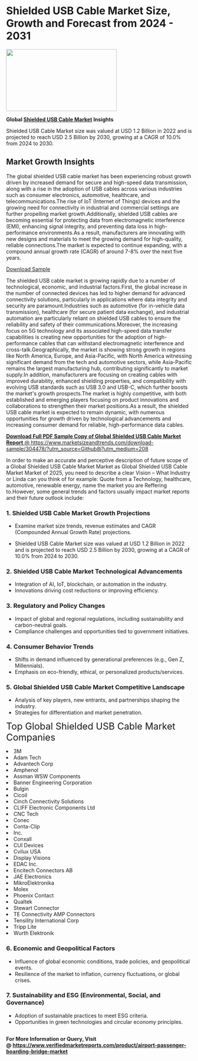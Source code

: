 <H1>Shielded USB Cable Market Size, Growth and Forecast from 2024 - 2031</H1><img class="aligncenter size-medium wp-image-584254" src="https://thirdeyenews.in/wp-content/uploads/2024/09/Global-Market-Research-300x168.jpeg" alt="" width="300" height="168" /><p><strong>Global&nbsp;<a href="https://www.marketsizeandtrends.com/download-sample/304478/?utm_source=Github8j?utm_medium=208">Shielded USB Cable Market</a> Insights</strong></p><p>Shielded USB Cable Market size was valued at USD 1.2 Billion in 2022 and is projected to reach USD 2.5 Billion by 2030, growing at a CAGR of 10.0% from 2024 to 2030.</p><p><h2>Market Growth Insights</h2> <p>The global shielded USB cable market has been experiencing robust growth driven by increased demand for secure and high-speed data transmission, along with a rise in the adoption of USB cables across various industries such as consumer electronics, automotive, healthcare, and telecommunications.The rise of IoT (Internet of Things) devices and the growing need for connectivity in industrial and commercial settings are further propelling market growth.Additionally, shielded USB cables are becoming essential for protecting data from electromagnetic interference (EMI), enhancing signal integrity, and preventing data loss in high-performance environments.As a result, manufacturers are innovating with new designs and materials to meet the growing demand for high-quality, reliable connections.The market is expected to continue expanding, with a compound annual growth rate (CAGR) of around 7-8% over the next five years.</p> <p><a href="#">Download Sample</a></p> <p>The shielded USB cable market is growing rapidly due to a number of technological, economic, and industrial factors.First, the global increase in the number of connected devices has led to higher demand for advanced connectivity solutions, particularly in applications where data integrity and security are paramount.Industries such as automotive (for in-vehicle data transmission), healthcare (for secure patient data exchange), and industrial automation are particularly reliant on shielded USB cables to ensure the reliability and safety of their communications.Moreover, the increasing focus on 5G technology and its associated high-speed data transfer capabilities is creating new opportunities for the adoption of high-performance cables that can withstand electromagnetic interference and cross-talk.Geographically, the market is showing strong growth in regions like North America, Europe, and Asia-Pacific, with North America witnessing significant demand from the tech and automotive sectors, while Asia-Pacific remains the largest manufacturing hub, contributing significantly to market supply.In addition, manufacturers are focusing on creating cables with improved durability, enhanced shielding properties, and compatibility with evolving USB standards such as USB 3.0 and USB-C, which further boosts the market's growth prospects.The market is highly competitive, with both established and emerging players focusing on product innovations and collaborations to strengthen their market positions.As a result, the shielded USB cable market is expected to remain dynamic, with numerous opportunities for growth driven by technological advancements and increasing consumer demand for reliable, high-performance data cables.</p> <p><a href="#"></p><p><span class=""><strong>Download Full PDF Sample Copy of Global Shielded USB Cable Market Report</strong> @ <a href="https://www.marketsizeandtrends.com/download-sample/304478/?utm_source=Github8j?utm_medium=208" target="_blank">https://www.marketsizeandtrends.com/download-sample/304478/?utm_source=Github8j?utm_medium=208</a></span></p><p>In order to make an accurate and perceptive description of future scope of a Global&nbsp;Shielded USB Cable Market Market as Global&nbsp;Shielded USB Cable Market Market of 2025, you need to describe a clear Vision &ndash; What Industry or Linda can you think of for example: Quote from a Technology, healthcare, automotive, renewable energy, name the market you are Reffering to.However, some general trends and factors usually impact market reports and their future outlook include:</p><h3>1.&nbsp;<strong>Shielded USB Cable Market Growth Projections</strong></h3><ul><li>Examine market size trends, revenue estimates and CAGR (Compounded Annual Growth Rate) projections.</li><li><p>Shielded USB Cable Market size was valued at USD 1.2 Billion in 2022 and is projected to reach USD 2.5 Billion by 2030, growing at a CAGR of 10.0% from 2024 to 2030.</p></li></ul><h3>2.&nbsp;<strong>Shielded USB Cable Market Technological Advancements</strong></h3><ul><li>Integration of AI, IoT, blockchain, or automation in the industry.</li><li>Innovations driving cost reductions or improving efficiency.</li></ul><h3>3.&nbsp;<strong>Regulatory and Policy Changes</strong></h3><ul><li>Impact of global and regional regulations, including sustainability and carbon-neutral goals.</li><li>Compliance challenges and opportunities tied to government initiatives.</li></ul><h3>4.&nbsp;<strong>Consumer Behavior Trends</strong></h3><ul><li>Shifts in demand influenced by generational preferences (e.g., Gen Z, Millennials).</li><li>Emphasis on eco-friendly, ethical, or personalized products/services.</li></ul><h3>5.&nbsp;<strong>Global Shielded USB Cable Market Competitive Landscape</strong></h3><ul><li>Analysis of key players, new entrants, and partnerships shaping the industry.</li><li>Strategies for differentiation and market penetration.</li></ul><p data-pm-slice="1 1 []"><span style="color: inherit; font-family: inherit; font-size: 25px;">Top Global Shielded USB Cable Market Companies</span></p><div class="" data-test-id=""><p><li>3M</li><li> Adam Tech</li><li> Advantech Corp</li><li> Amphenol</li><li> Assman WSW Components</li><li> Banner Engineering Corporation</li><li> Bulgin</li><li> Cicoil</li><li> Cinch Connectivity Solutions</li><li> CLIFF Electronic Components Ltd</li><li> CNC Tech</li><li> Conec</li><li> Conta-Clip</li><li> Inc.</li><li> Conxall</li><li> CUI Devices</li><li> Cvilux USA</li><li> Display Visions</li><li> EDAC Inc.</li><li> Encitech Connectors AB</li><li> JAE Electronics</li><li> MikroElektronika</li><li> Molex</li><li> Phoenix Contact</li><li> Qualtek</li><li> Stewart Connector</li><li> TE Connectivity AMP Connectors</li><li> Tensility International Corp</li><li> Tripp Lite</li><li> Wurth Elektronik</li></p></div><h3>6.&nbsp;<strong>Economic and Geopolitical Factors</strong></h3><ul><li>Influence of global economic conditions, trade policies, and geopolitical events.</li><li>Resilience of the market to inflation, currency fluctuations, or global crises.</li></ul><h3>7.&nbsp;<strong>Sustainability and ESG (Environmental, Social, and Governance)</strong></h3><ul><li>Adoption of sustainable practices to meet ESG criteria.</li><li>Opportunities in green technologies and circular economy principles.</li></ul><h2><strong style="font-size: 14px;">For More Information or Query, Visit @&nbsp;</strong><a style="background-color: #ffffff; font-size: 14px;" href="https://www.marketsizeandtrends.com/report/shielded-usb-cable-market/" target="_blank">https://www.verifiedmarketreports.com/product/airport-passenger-boarding-bridge-market</a></h2>